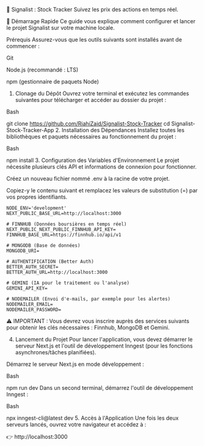 🚀 Signalist : Stock Tracker
Suivez les prix des actions en temps réel.

🏁 Démarrage Rapide
Ce guide vous explique comment configurer et lancer le projet Signalist sur votre machine locale.

Prérequis
Assurez-vous que les outils suivants sont installés avant de commencer :

Git

Node.js (recommandé : LTS)

npm (gestionnaire de paquets Node)

1. Clonage du Dépôt
Ouvrez votre terminal et exécutez les commandes suivantes pour télécharger et accéder au dossier du projet :

Bash

git clone https://github.com/RiahiZaid/Signalist-Stock-Tracker
cd Signalist-Stock-Tracker-App
2. Installation des Dépendances
Installez toutes les bibliothèques et paquets nécessaires au fonctionnement du projet :

Bash

npm install
3. Configuration des Variables d'Environnement
Le projet nécessite plusieurs clés API et informations de connexion pour fonctionner.

Créez un nouveau fichier nommé .env à la racine de votre projet.

Copiez-y le contenu suivant et remplacez les valeurs de substitution (=) par vos propres identifiants.

```env
NODE_ENV='development'
NEXT_PUBLIC_BASE_URL=http://localhost:3000

# FINNHUB (Données boursières en temps réel)
NEXT_PUBLIC_NEXT_PUBLIC_FINNHUB_API_KEY=
FINNHUB_BASE_URL=https://finnhub.io/api/v1

# MONGODB (Base de données)
MONGODB_URI=

# AUTHENTIFICATION (Better Auth)
BETTER_AUTH_SECRET=
BETTER_AUTH_URL=http://localhost:3000

# GEMINI (IA pour le traitement ou l'analyse)
GEMINI_API_KEY=

# NODEMAILER (Envoi d'e-mails, par exemple pour les alertes)
NODEMAILER_EMAIL=
NODEMAILER_PASSWORD=
```

⚠️ IMPORTANT : Vous devrez vous inscrire auprès des services suivants pour obtenir les clés nécessaires : Finnhub, MongoDB et Gemini.

4. Lancement du Projet
Pour lancer l'application, vous devez démarrer le serveur Next.js et l'outil de développement Inngest (pour les fonctions asynchrones/tâches planifiées).

Démarrez le serveur Next.js en mode développement :

Bash

npm run dev
Dans un second terminal, démarrez l'outil de développement Inngest :

Bash

npx inngest-cli@latest dev
5. Accès à l'Application
Une fois les deux serveurs lancés, ouvrez votre navigateur et accédez à :

👉 http://localhost:3000
